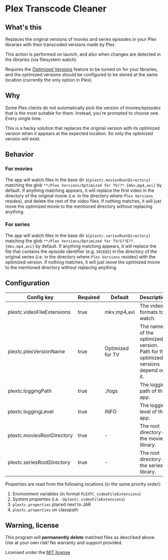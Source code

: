 # Plex Transcode Cleaner

## What's this
Replaces the original versions of movies and series episodes in your Plex libraries with their transcoded versions made by Plex.

This action is performed on launch, and also when changes are detected in the libraries (via filesystem watch).

Requires the [Optimized Versions](https://support.plex.tv/articles/213095317-creating-optimized-versions/) feature to be turned on for your libraries,
and the optimized versions should be configured to be stored at the same location (currently the only option in Plex).

## Why
Some Plex clients do not automatically pick the version of movies/episodes that is the most suitable for them.
Instead, you're prompted to choose one. Every single time.

This is a hacky solution that replaces the original version with its optimized version when it appears at the expected location.
So only the optimized version will exist.

## Behavior
### For movies
The app will watch files in the base dir `${plextc.moviesRootDirectory}` matching the glob `**/Plex Versions/Optimized for TV/?*.{mkv,mp4,avi}` by default.
If anything matching appears, it will replace the first video in the directory of the original movie (i.e. in the directory where `Plex Versions` resides),
and delete the rest of the video files. If nothing matches, it will just move the optimized movie to the
mentioned directory without replacing anything.

### For series
The app will watch files in the base dir `${plextc.seriesRootDirectory}` matching the glob `**/Plex Versions/Optimized for TV/S??E??.{mkv,mp4,avi}` by default.
If anything matching appears, it will replace the file that contains the episode identifier (e.g. `S01E02`) in the directory of the original series
(i.e. in the directory where `Plex Versions` resides) with the optimized version. If nothing matches, it will just move the optimized movie to the
mentioned directory without replacing anything.

## Configuration
| Config key                   | Required | Default          | Description                                                                      |
|------------------------------|----------|------------------|----------------------------------------------------------------------------------|
| plextc.videoFileExtensions   | true     | mkv,mp4,avi      | The video formats to watch.                                                      |
| plextc.plexVersionName       | true     | Optimized for TV | The name of the optimized version. Path for the optimized versions depend on it. |
| plextc.loggingPath           | true     | ./logs           | The logging path of the app.                                                     |
| plextc.loggingLevel          | true     | INFO             | The logging level of the app.                                                    |
| plextc.moviesRootDirectory   | true     | -                | The root directory of the movies library.                                        |
| plextc.seriesRootDirectory   | true     | -                | The root directory of the series library.                                        |

Properties are read from the following locations (in the same priority order):
1. Environment variables (in format `PLEXTC_videoFileExtensions`)
2. System properties (i.e. `-Dplextc.videoFileExtensions`)
3. `plextc.properties` placed next to JAR
4. `plextc.properties` on classpath

## Warning, license

This program will **permanently delete** matched files as described above. Use at your own risk! No warranty and support provided.

Licensed under the [MIT license](https://spdx.org/licenses/MIT.html)
